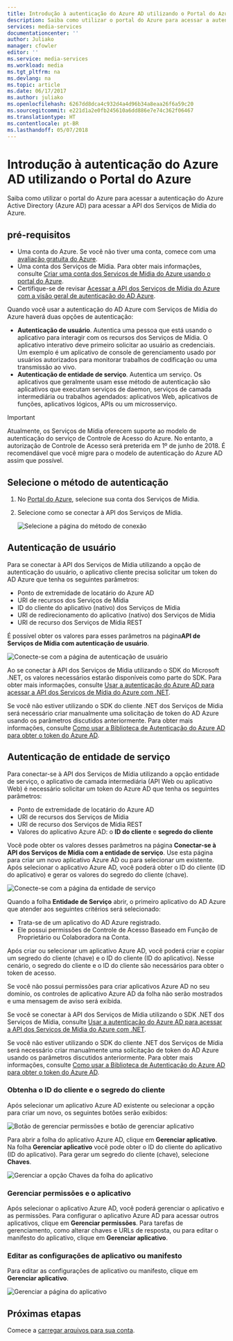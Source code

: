 ```yaml
---
title: Introdução à autenticação do Azure AD utilizando o Portal do Azure | Microsoft Docs
description: Saiba como utilizar o portal do Azure para acessar a autenticação do Azure Active Directory (Azure AD) para consumir a API dos Serviços de Mídia do Azure.
services: media-services
documentationcenter: ''
author: Juliako
manager: cfowler
editor: ''
ms.service: media-services
ms.workload: media
ms.tgt_pltfrm: na
ms.devlang: na
ms.topic: article
ms.date: 06/17/2017
ms.author: juliako
ms.openlocfilehash: 6267dd8dca4c932d4a4d96b34a8eaa26f6a59c20
ms.sourcegitcommit: e221d1a2e0fb245610a6dd886e7e74c362f06467
ms.translationtype: HT
ms.contentlocale: pt-BR
ms.lasthandoff: 05/07/2018
---
```

# <a name="get-started-with-azure-ad-authentication-by-using-the-azure-portal"></a>Introdução à autenticação do Azure AD utilizando o Portal do Azure

Saiba como utilizar o portal do Azure para acessar a autenticação do Azure Active Directory (Azure AD) para acessar a API dos Serviços de Mídia do Azure.

## <a name="prerequisites"></a>pré-requisitos

- Uma conta do Azure. Se você não tiver uma conta, comece com uma [avaliação gratuita do Azure](https://azure.microsoft.com/pricing/free-trial/). 
- Uma conta dos Serviços de Mídia. Para obter mais informações, consulte [Criar uma conta dos Serviços de Mídia do Azure usando o portal do Azure](media-services-portal-create-account.md).
- Certifique-se de revisar [Acessar a API dos Serviços de Mídia do Azure com a visão geral de autenticação do AD Azure](media-services-use-aad-auth-to-access-ams-api.md). 

Quando você usar a autenticação do AD Azure com Serviços de Mídia do Azure haverá duas opções de autenticação:

- **Autenticação de usuário**. Autentica uma pessoa que está usando o aplicativo para interagir com os recursos dos Serviços de Mídia. O aplicativo interativo deve primeiro solicitar ao usuário as credenciais. Um exemplo é um aplicativo de console de gerenciamento usado por usuários autorizados para monitorar trabalhos de codificação ou uma transmissão ao vivo. 
- **Autenticação de entidade de serviço**. Autentica um serviço. Os aplicativos que geralmente usam esse método de autenticação são aplicativos que executam serviços de daemon, serviços de camada intermediária ou trabalhos agendados: aplicativos Web, aplicativos de funções, aplicativos lógicos, APIs ou um microsserviço.

> [!IMPORTANT]
> Atualmente, os Serviços de Mídia oferecem suporte ao modelo de autenticação do serviço de Controle de Acesso do Azure. No entanto, a autorização de Controle de Acesso será preterida em 1º de junho de 2018. É recomendável que você migre para o modelo de autenticação do Azure AD assim que possível.

## <a name="select-the-authentication-method"></a>Selecione o método de autenticação

1. No [Portal do Azure](https://portal.azure.com/), selecione sua conta dos Serviços de Mídia.
2. Selecione como se conectar à API dos Serviços de Mídia.

    ![Selecione a página do método de conexão](./media/media-services-portal-get-started-with-aad/media-services-portal-get-started01.png)

## <a name="user-authentication"></a>Autenticação de usuário

Para se conectar à API dos Serviços de Mídia utilizando a opção de autenticação do usuário, o aplicativo cliente precisa solicitar um token do AD Azure que tenha os seguintes parâmetros:  

* Ponto de extremidade de locatário do Azure AD
* URI de recursos dos Serviços de Mídia
* ID do cliente do aplicativo (nativo) dos Serviços de Mídia 
* URI de redirecionamento do aplicativo (nativo) dos Serviços de Mídia 
* URI de recurso dos Serviços de Mídia REST

É possível obter os valores para esses parâmetros na página**API de Serviços de Mídia com autenticação de usuário**. 

![Conecte-se com a página de autenticação de usuário](./media/media-services-portal-get-started-with-aad/media-services-portal-get-started02.png)

Ao se conectar à API dos Serviços de Mídia utilizando o SDK do Microsoft .NET, os valores necessários estarão disponíveis como parte do SDK. Para obter mais informações, consulte [Usar a autenticação do Azure AD para acessar a API dos Serviços de Mídia do Azure com .NET](media-services-dotnet-get-started-with-aad.md).

Se você não estiver utilizando o SDK do cliente .NET dos Serviços de Mídia será necessário criar manualmente uma solicitação de token do AD Azure usando os parâmetros discutidos anteriormente. Para obter mais informações, consulte [Como usar a Biblioteca de Autenticação do Azure AD para obter o token do Azure AD](../../active-directory/develop/active-directory-authentication-libraries.md).

## <a name="service-principal-authentication"></a>Autenticação de entidade de serviço

Para conectar-se à API dos Serviços de Mídia utilizando a opção entidade de serviço, o aplicativo de camada intermediária (API Web ou aplicativo Web) é necessário solicitar um token do Azure AD que tenha os seguintes parâmetros:  

* Ponto de extremidade de locatário do Azure AD
* URI de recursos dos Serviços de Mídia 
* URI de recurso dos Serviços de Mídia REST
* Valores do aplicativo Azure AD: o **ID do cliente** e **segredo do cliente**

Você pode obter os valores desses parâmetros na página **Conectar-se à API dos Serviços de Mídia com a entidade de serviço**. Use esta página para criar um novo aplicativo Azure AD ou para selecionar um existente. Após selecionar o aplicativo Azure AD, você poderá obter o ID do cliente (ID do aplicativo) e gerar os valores do segredo do cliente (chave). 

![Conecte-se com a página da entidade de serviço](./media/media-services-portal-get-started-with-aad/media-services-portal-get-started04.png)

Quando a folha **Entidade de Serviço** abrir, o primeiro aplicativo do AD Azure que atender aos seguintes critérios será selecionado:

- Trata-se de um aplicativo do AD Azure registrado.
- Ele possui permissões de Controle de Acesso Baseado em Função de Proprietário ou Colaboradora na Conta.

Após criar ou selecionar um aplicativo Azure AD, você poderá criar e copiar um segredo do cliente (chave) e o ID do cliente (ID do aplicativo). Nesse cenário, o segredo do cliente e o ID do cliente são necessários para obter o token de acesso.

Se você não possui permissões para criar aplicativos Azure AD no seu domínio, os controles de aplicativo Azure AD da folha não serão mostrados e uma mensagem de aviso será exibida.

Se você se conectar à API dos Serviços de Mídia utilizando o SDK .NET dos Serviços de Mídia, consulte [Usar a autenticação do Azure AD para acessar a API dos Serviços de Mídia do Azure com .NET](media-services-dotnet-get-started-with-aad.md).

Se você não estiver utilizando o SDK do cliente .NET dos Serviços de Mídia será necessário criar manualmente uma solicitação de token do AD Azure usando os parâmetros discutidos anteriormente. Para obter mais informações, consulte [Como usar a Biblioteca de Autenticação do Azure AD para obter o token do Azure AD](../../active-directory/develop/active-directory-authentication-libraries.md).

### <a name="get-the-client-id-and-client-secret"></a>Obtenha o ID do cliente e o segredo do cliente

Após selecionar um aplicativo Azure AD existente ou selecionar a opção para criar um novo, os seguintes botões serão exibidos:

![Botão de gerenciar permissões e botão de gerenciar aplicativo](./media/media-services-portal-get-started-with-aad/media-services-portal-manage.png)

Para abrir a folha do aplicativo Azure AD, clique em **Gerenciar aplicativo**. Na folha **Gerenciar aplicativo** você pode obter o ID do cliente do aplicativo (ID do aplicativo). Para gerar um segredo do cliente (chave), selecione **Chaves**.

![Gerenciar a opção Chaves da folha do aplicativo](./media/media-services-portal-get-started-with-aad/media-services-portal-get-started06.png) 

### <a name="manage-permissions-and-the-application"></a>Gerenciar permissões e o aplicativo

Após selecionar o aplicativo Azure AD, você poderá gerenciar o aplicativo e as permissões. Para configurar o aplicativo Azure AD para acessar outros aplicativos, clique em **Gerenciar permissões**. Para tarefas de gerenciamento, como alterar chaves e URLs de resposta, ou para editar o manifesto do aplicativo, clique em **Gerenciar aplicativo**.

### <a name="edit-the-apps-settings-or-manifest"></a>Editar as configurações de aplicativo ou manifesto

Para editar as configurações de aplicativo ou manifesto, clique em **Gerenciar aplicativo**.

![Gerenciar a página do aplicativo](./media/media-services-portal-get-started-with-aad/media-services-portal-get-started05.png)

## <a name="next-steps"></a>Próximas etapas

Comece a [carregar arquivos para sua conta](media-services-portal-upload-files.md).
